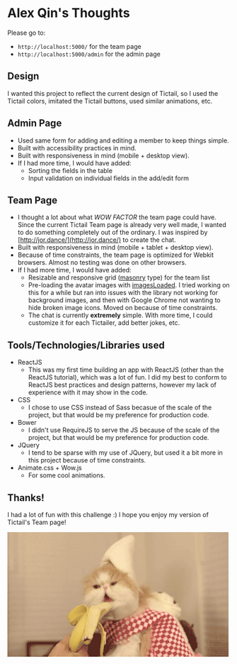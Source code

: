 # Alex Qin's Thoughts

Please go to:

* `http://localhost:5000/` for the team page
* `http://localhost:5000/admin` for the admin page

## Design

I wanted this project to reflect the current design of Tictail, so I used the Tictail colors, imitated the Tictail buttons, used similar animations, etc.

## Admin Page

* Used same form for adding and editing a member to keep things simple.
* Built with accessibility practices in mind.
* Built with responsiveness in mind (mobile + desktop view).
* If I had more time, I would have added:
  * Sorting the fields in the table
  * Input validation on individual fields in the add/edit form

## Team Page

* I thought a lot about what *WOW FACTOR* the team page could have. Since the current Tictail Team page is already very well made, I wanted to do something completely out of the ordinary. I was inspired by [http://jor.dance/](http://jor.dance/) to create the chat.
* Built with responsiveness in mind (mobile + tablet + desktop view).
* Because of time constraints, the team page is optimized for Webkit browsers. Almost no testing was done on other browsers.
* If I had more time, I would have added:
  * Resizable and responsive grid ([masonry](http://masonry.desandro.com/) type) for the team list
  * Pre-loading the avatar images with [imagesLoaded](http://imagesloaded.desandro.com/). I tried working on this for a while but ran into issues with the library not working for background images, and then with Google Chrome not wanting to hide broken image icons. Moved on because of time constraints.
  * The chat is currently **extremely** simple. With more time, I could customize it for each Tictailer, add better jokes, etc.

## Tools/Technologies/Libraries used

* ReactJS
  * This was my first time building an app with ReactJS (other than the ReactJS tutorial), which was a lot of fun. I did my best to conform to ReactJS best practices and design patterns, however my lack of experience with it may show in the code.
* CSS
  * I chose to use CSS instead of Sass becasue of the scale of the project, but that would be my preference for production code.
* Bower
  * I didn't use RequireJS to serve the JS because of the scale of the project, but that would be my preference for production code.
* JQuery
  * I tend to be sparse with my use of JQuery, but used it a bit more in this project because of time constraints.
* Animate.css + Wow.js
  * For some cool animations.

## Thanks!

I had a lot of fun with this challenge :) I hope you enjoy my version of Tictail's Team page!

![pus](static/yasqueen.gif)
